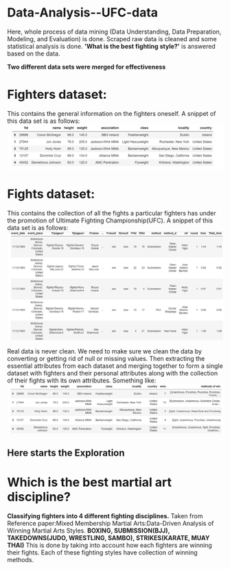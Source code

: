 # Data-Analysis--UFC-data
Here, whole process of data mining (Data Understanding, Data Preparation, Modeling, and Evaluation) is done. Scraped raw data is cleaned and some statistical analysis is done. **'What is the best fighting style?'** is answered based on the data.

**Two different data sets were merged for effectiveness**

# Fighters dataset: 
This contains the general information on the fighters oneself. A snippet of this data set is as follows:
![fighters_snippet](fighters_snippet.PNG)


# Fights dataset:
This contains the collection of all the fights a particular fighters has under the promotion of Ultimate Fighting Championship(UFC).
A snippet of this data set is as follows:
![fights_snippet](fights_snippet.PNG)

Real data is never clean. We need to make sure we clean the data by converting or getting rid of null or missing values. Then extracting the essential attributes from each dataset and merging together to form a single dataset with fighters and their personal attributes along with the collection of their fights with its own attributes. Something like:
![merged](merged.PNG)

## Here starts the Exploration
# Which is the best martial art discipline?
**Classifying fighters into 4 different fighting disciplines.** Taken from Reference paper:Mixed Membership Martial Arts:Data-Driven Analysis of Winning Martial Arts Styles.
**BOXING, SUBMISSION(BJJ), TAKEDOWNS(JUDO, WRESTLING, SAMBO), STRIKES(KARATE, MUAY THAI)**
This is done by taking into account how each fighters are winning their fights. Each of these fighting styles have collection of winning methods.
